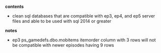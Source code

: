 **contents**

* clean sql databases that are compatible with ep3, ep4, and ep5 server files and able to be used with sql 2014 or greater

**notes**

* ep3 ps_gamedefs.dbo.mobitems itemorder column with 3 rows will not be compatible with newer episodes having 9 rows
